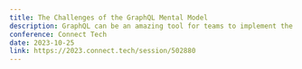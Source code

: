 ```yaml
---
title: The Challenges of the GraphQL Mental Model
description: GraphQL can be an amazing tool for teams to implement the APIs powering their different applications that rely on the same source of data. However, the mental model required for it may not be as straightforward as traditional solutions. In this session, we'll explore these challenges and how to mitigate them on your teams.
conference: Connect Tech
date: 2023-10-25
link: https://2023.connect.tech/session/502880
---
```

